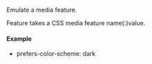 Emulate a media feature.

Feature takes a CSS media feature name(:)value.

#### Example

- prefers-color-scheme: dark